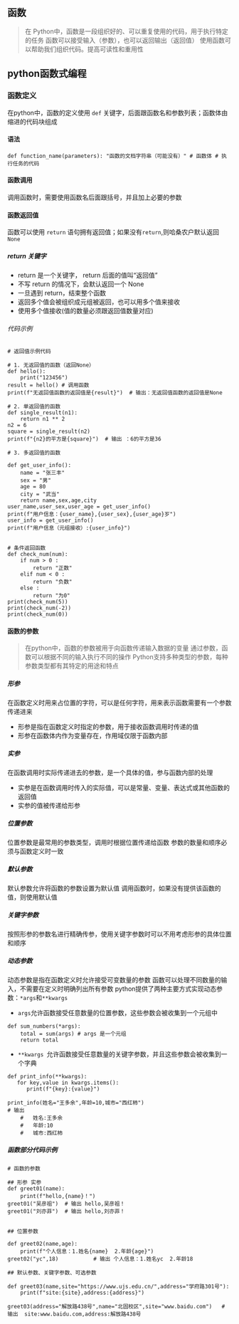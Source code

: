 ## 函数
> 在 Python中，函数是一段组织好的、可以重复使用的代码，用于执行特定的任务
函数可以接受输入（参数），也可以返回输出（返回值）
使用函数可以帮助我们组织代码。提高可读性和重用性

## python函数式编程

### 函数定义
在python中，函数的定义使用 `def` 关键字，后面跟函数名和参数列表；函数体由缩进的代码块组成
#### 语法
`
def function_name(parameters):
    "函数的文档字符串（可能没有）"
    # 函数体
    # 执行任务的代码
`

#### 函数调用
调用函数时，需要使用函数名后面跟括号，并且加上必要的参数

#### 函数返回值
函数可以使用 `return` 语句拥有返回值；如果没有`return`,则哈桑农户默认返回`None`

##### return 关键字
- return 是一个关键字， return 后面的值叫“返回值”
- 不写 return 的情况下，会默认返回一个 None
- 一旦遇到 return，结束整个函数
- 返回多个值会被组织成元组被返回，也可以用多个值来接收
- 使用多个值接收(值的数量必须跟返回值数量对应)

###### 代码示例
```
# 返回值示例代码

# 1. 无返回值的函数（返回None）
def hello():
    print("123456")
result = hello() # 调用函数
print(f"无返回值函数的返回值是{result}")  # 输出：无返回值函数的返回值是None

# 2. 单返回值的函数 
def single_result(n1):
    return n1 ** 2
n2 = 6
square = single_result(n2)
print(f"{n2}的平方是{square}")  # 输出 ：6的平方是36

# 3. 多返回值的函数

def get_user_info():
    name = "张三丰"
    sex = "男"
    age = 80
    city = "武当"
    return name,sex,age,city
user_name,user_sex,user_age = get_user_info()
print(f"用户信息：{user_name},{user_sex},{user_age}岁")
user_info = get_user_info()
print(f"用户信息（元组接收）:{user_info}")


# 条件返回函数
def check_num(num):
    if num > 0 :
        return "正数"
    elif num < 0 :
        return "负数"
    else :
        return "为0"
print(check_num(5))
print(check_num(-2))
print(check_num(0))

```

#### 函数的参数
> 在python中，函数的参数被用于向函数传递输入数据的变量
通过参数，函数可以根据不同的输入执行不同的操作
Python支持多种类型的参数，每种参数类型都有其特定的用途和特点

##### 形参
在函数定义时用来占位置的字符，可以是任何字符，用来表示函数需要有一个参数传递进来
- 形参是指在函数定义时指定的参数，用于接收函数调用时传递的值
- 形参在函数体内作为变量存在，作用域仅限于函数内部
##### 实参
在函数调用时实际传递进去的参数，是一个具体的值，参与函数内部的处理
- 实参是在函数调用时传入的实际值，可以是常量、变量、表达式或其他函数的返回值
- 实参的值被传递给形参

##### 位置参数
位置参数是最常用的参数类型，调用时根据位置传递给函数
参数的数量和顺序必须与函数定义时一致

##### 默认参数
默认参数允许将函数的参数设置为默认值
调用函数时，如果没有提供该函数的值，则使用默认值

##### 关键字参数
按照形参的参数名进行精确传参，使用关键字参数时可以不用考虑形参的具体位置和顺序

##### 动态参数
动态参数是指在函数定义时允许接受可变数量的参数
函数可以处理不同数量的输入，不需要在定义时明确列出所有参数
python提供了两种主要方式实现动态参数：`*args`和`**kwargs`
- `args`允许函数接受任意数量的位置参数，这些参数会被收集到一个元组中
```
def sum_numbers(*args):
    total = sum(args) # args 是一个元组
    return total

```
-  `**kwargs `允许函数接受任意数量的关键字参数，并且这些参数会被收集到一个字典
```
def print_info(**kwargs):
   for key,value in kwargs.items():
      print(f"{key}:{value}") 

print_info(姓名="王多余",年龄=10,城市="西红柿") 
# 输出
    #   姓名:王多余
    #   年龄:10
    #   城市:西红柿
```

##### 函数部分代码示例
```
# 函数的参数

## 形参 实参
def greet01(name):
    print(f"hello,{name}！")
greet01("吴彦祖")  # 输出 hello,吴彦祖！
greet01("刘亦菲")  # 输出 hello,刘亦菲！


## 位置参数

def greet02(name,age):
    print(f"个人信息：1.姓名{name}  2.年龄{age}")
greet02("yc",18)           # 输出 个人信息：1.姓名yc  2.年龄18

## 默认参数、关键字参数、可选参数

def greet03(name,site="https://www.ujs.edu.cn/",address="学府路301号"):
    print(f"site:{site},address:{address}")

greet03(address="解放路438号",name="北固校区",site="www.baidu.com")   # 输出  site:www.baidu.com,address:解放路438号


```
